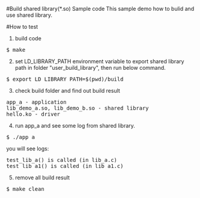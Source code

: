 #Build shared library(*.so) Sample code
This sample demo how to bulid and use shared library.

#How to test
1. build code
<pre>$ make</pre>
2. set LD_LIBRARY_PATH environment variable to export shared library path
in folder "user_build_library", then run below command.
<pre>$ export LD_LIBRARY_PATH=$(pwd)/build</pre>
3. check build folder and find out build result 
<pre>
app_a - application
lib_demo_a.so, lib_demo_b.so - shared library
hello.ko - driver
</pre>
4. run app_a and see some log from shared library.
<pre>$ ./app_a </pre>
you will see logs:
<pre>
test_lib_a() is called (in lib_a.c)
test_lib_a1() is called (in lib_a1.c)
</pre>

5. remove all build result
<pre>$ make clean</pre> 


